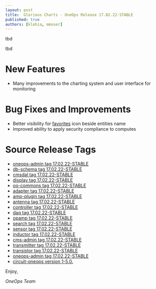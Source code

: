 ```yaml
---
layout: post
title:  Glorious Charts - OneOps Release 17.02.22-STABLE
published: true
authors: [klohia, mmoser]
---
```


tbd

<!--more-->

tbd

# New Features

* Many improvements to the charting system and user interface for monitoring

# Bug Fixes and Improvements

* Better visibility for [favorites](/user/general/favorites.html) icon beside entities name
* Improved ability to apply security compliance to computes

# Source Release Tags

- [oneops-admin tag 17.02.22-STABLE](https://github.com/oneops/oneops-admin/tree/17.02.22-STABLE)
- [db-schema tag 17.02.22-STABLE](https://github.com/oneops/db-schema/tree/17.02.22-STABLE)
- [cmsdal tag 17.02.22-STABLE](https://github.com/oneops/cmsdal/tree/17.02.22-STABLE)
- [display tag 17.02.22-STABLE](https://github.com/oneops/display/tree/17.02.22-STABLE)
- [oo-commons tag 17.02.22-STABLE](https://github.com/oneops/oo-commons/tree/17.02.22-STABLE)
- [adapter tag 17.02.22-STABLE](https://github.com/oneops/adapter/tree/17.02.22-STABLE)
- [amp-plugin tag 17.02.22-STABLE](https://github.com/oneops/amq-plugin/tree/17.02.22-STABLE)
- [antenna tag 17.02.22-STABLE](https://github.com/oneops/antenna/tree/17.02.22-STABLE)
- [controller tag 17.02.22-STABLE](https://github.com/oneops/controller/tree/17.02.22-STABLE)
- [daq tag 17.02.22-STABLE](https://github.com/oneops/daq/tree/17.02.22-STABLE)
- [opamp tag 17.02.22-STABLE](https://github.com/oneops/opamp/tree/17.02.22-STABLE)
- [search tag 17.02.22-STABLE](https://github.com/oneops/search/tree/17.02.22-STABLE)
- [sensor tag 17.02.22-STABLE](https://github.com/oneops/sensor/tree/17.02.22-STABLE)
- [inductor tag 17.02.22-STABLE](https://github.com/oneops/inductor/tree/17.02.22-STABLE)
- [cms-admin tag 17.02.22-STABLE](https://github.com/oneops/cms-admin/tree/17.02.22-STABLE)
- [transmitter tag 17.02.22-STABLE](https://github.com/oneops/transmitter/tree/17.02.22-STABLE)
- [transistor tag 17.02.22-STABLE](https://github.com/oneops/transistor/tree/17.02.22-STABLE)
- [oneops-admin tag 17.02.22-STABLE](https://github.com/oneops/oneops-admin/tree/17.02.22-STABLE)
- [circuit-oneops version 1-5.0.](https://github.com/oneops/circuit-oneops-1/releases/tag/circuit-oneops-1-5.0.)

Enjoy,

_OneOps Team_
